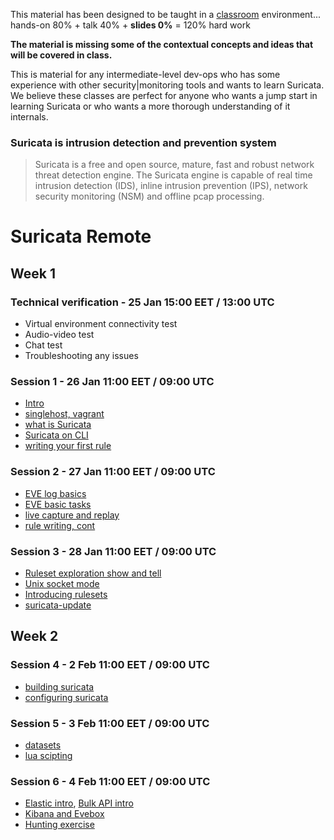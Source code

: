 
This material has been designed to be taught in a [classroom](https://ccdcoe.org/training/cyber-defence-monitoring-course-module-1/) environment... hands-on 80% + talk 40% + **slides 0%** = 120% hard work 

**The material is missing some of the contextual concepts and ideas that will be covered in class.**

This is material for any intermediate-level dev-ops who has some experience with other security|monitoring tools and wants to learn Suricata. We believe these classes are perfect for anyone who wants a jump start in learning Suricata or who wants a more thorough understanding of it internals.

### Suricata is intrusion detection and prevention system

> Suricata is a free and open source, mature, fast and robust network threat detection engine. The Suricata engine is capable of real time intrusion detection (IDS), inline intrusion prevention (IPS), network security monitoring (NSM) and offline pcap processing.

# Suricata Remote

## Week 1

### Technical verification - 25 Jan 15:00 EET / 13:00 UTC
 * Virtual environment connectivity test
 * Audio-video test
 * Chat test
 * Troubleshooting any issues

### Session 1 - 26 Jan 11:00 EET / 09:00 UTC
 * [Intro](/Suricata/intro.md)
 * [singlehost, vagrant](/singlehost)
 * [what is Suricata](/Suricata/intro)
 * [Suricata on CLI](/Suricata/intro)
 * [writing your first rule](/Suricata/intro#writing-your-first-rule)

### Session 2 - 27 Jan 11:00 EET / 09:00 UTC
 * [EVE log basics](/Suricata/eve)
 * [EVE basic tasks](/Suricata/eve#tasks)
 * [live capture and replay](/Suricata/live)
 * [rule writing, cont](/Suricata/rules)

### Session 3 - 28 Jan 11:00 EET / 09:00 UTC
 * [Ruleset exploration show and tell](/Suricata/rulesets#show-and-tell)
 * [Unix socket mode](/Suricata/unix-socket)
 * [Introducing rulesets](/Suricata/rulesets)
 * [suricata-update](/Suricata/suricata-update)

## Week 2

### Session 4 - 2 Feb 11:00 EET / 09:00 UTC
 * [building suricata](/Suricata/build)
 * [configuring suricata](/Suricata/config)

### Session 5 - 3 Feb 11:00 EET / 09:00 UTC
 * [datasets](/Suricata/datasets)
 * [lua scipting](/Suricata/lua)

### Session 6 - 4 Feb 11:00 EET / 09:00 UTC
 * [Elastic intro](/Suricata/elastic), [Bulk API intro]()
 * [Kibana and Evebox]()
 * [Hunting exercise]()
